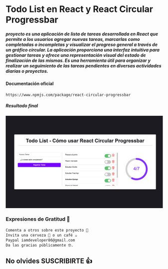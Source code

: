 # Todo List en React y React Circular Progressbar

##### proyecto es una aplicación de lista de tareas desarrollada en React que permite a los usuarios agregar nuevas tareas, marcarlas como completadas o incompletas y visualizar el progreso general a través de un gráfico circular. La aplicación proporciona una interfaz intuitiva para gestionar tareas y ofrece una representación visual del estado de finalización de las mismas. Es una herramienta útil para organizar y realizar un seguimiento de las tareas pendientes en diversas actividades diarias o proyectos.

#### Documentación oficial

    https://www.npmjs.com/package/react-circular-progressbar

##### Resultado final

![](https://raw.githubusercontent.com/urian121/imagenes-proyectos-github/master/React-Circular-Progressbar.png)

### Expresiones de Gratitud 🎁

    Comenta a otros sobre este proyecto 📢
    Invita una cerveza 🍺 o un café ☕
    Paypal iamdeveloper86@gmail.com
    Da las gracias públicamente 🤓.

## No olvides SUSCRIBIRTE 👍

